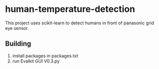 # human-temperature-detection
This project uses scikit-learn to detect humans in front of panasonic grid eye sensor.

## Building
1. install packages in packages.txt
1. run Evalkit GUI V0.3.py
